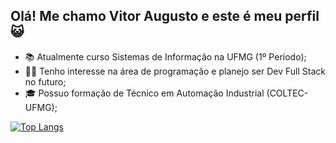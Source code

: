 ## Olá! Me chamo Vitor Augusto e este é meu perfil 😺
- 📚 Atualmente curso Sistemas de Informação na UFMG (1º Período);
- 👨‍💻 Tenho interesse na área de programação e planejo ser Dev Full Stack no futuro;
- 🎓 Possuo formação de Técnico em Automação Industrial (COLTEC-UFMG);
  
[![Top Langs](https://github-readme-stats.vercel.app/api/top-langs/?username=vitoraugreis&layout=compact&theme=transparent&border_color=006aff&text_color=f03c87)](https://github.com/anuraghazra/github-readme-stats)
<!--
**vitoraugreis/vitoraugreis** is a ✨ _special_ ✨ repository because its `README.md` (this file) appears on your GitHub profile.

Here are some ideas to get you started:

- 🔭 I’m currently working on ...
- 🌱 I’m currently learning ...
- 👯 I’m looking to collaborate on ...
- 🤔 I’m looking for help with ...
- 💬 Ask me about ...
- 📫 How to reach me: ...
- 😄 Pronouns: ...
- ⚡ Fun fact: ...
-->
